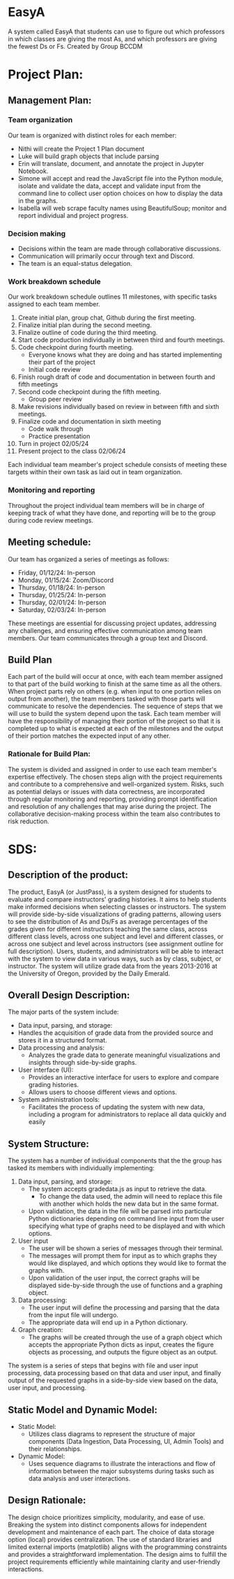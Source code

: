 # EasyA
A system called EasyA that students can use to figure out which professors in which classes are giving the most As, and which professors are giving the fewest Ds or Fs. Created by Group BCCDM

# Project Plan:

## Management Plan:

### Team organization
Our team is organized with distinct roles for each member:
- Nithi will create the Project 1 Plan document
- Luke will build graph objects that include parsing
- Erin will translate, document, and annotate the project in Jupyter Notebook.
- Simone will accept and read the JavaScript file into the Python module, isolate and validate the data, accept and validate input from the command line to collect user option choices on how to display the data in the graphs.
- Isabella will web scrape faculty names using BeautifulSoup; monitor and report individual and project progress.

### Decision making
- Decisions within the team are made through collaborative discussions.
- Communication will primarily occur through text and Discord.
- The team is an equal-status delegation.

### Work breakdown schedule
Our work breakdown schedule outlines 11 milestones, with specific tasks assigned to each team member. 
1. Create initial plan, group chat, Github during the first meeting.
2. Finalize initial plan during the second meeting.
3. Finalize outline of code during the third meeting.
4. Start code production individually in between third and fourth meetings.
5. Code checkpoint during fourth meeting.
    - Everyone knows what they are doing and has started implementing their part of the project
    - Initial code review
6. Finish rough draft of code and documentation in between fourth and fifth meetings 
7. Second code checkpoint during the fifth meeting.
    - Group peer review
8. Make revisions individually based on review in between fifth and sixth meetings.
9. Finalize code and documentation in sixth meeting
    - Code walk through 
    - Practice presentation
10. Turn in project 02/05/24
11. Present project to the class 02/06/24

Each individual team meamber's project schedule consists of meeting these targets within their own task as laid out in team organization.
 
### Monitoring and reporting
Throughout the project individual team members will be in charge of keeping track of what they have done, and reporting will be to the group during code review meetings. 

## Meeting schedule:
Our team has organized a series of meetings as follows:
- Friday, 01/12/24: In-person
- Monday, 01/15/24: Zoom/Discord
- Thursday, 01/18/24: In-person
- Thursday, 01/25/24: In-person
- Thursday, 02/01/24: In-person
- Saturday, 02/03/24: In-person

These meetings are essential for discussing project updates, addressing any challenges, and ensuring effective communication among team members.
Our team communicates through a group text and Discord.

## Build Plan
Each part of the build will occur at once, with each team member assigned to that part of the build working to finish at the same time as all the others. When project parts rely on others (e.g. when input to one portion relies on output from another), the team members tasked with those parts will communicate to resolve the dependencies. The sequence of steps that we will use to build the system depend upon the task. Each team member will have the responsibility of managing their portion of the project so that it is completed up to what is expected at each of the milestones and the output of their portion matches the expected input of any other.

### Rationale for Build Plan:
The system is divided and assigned in order to use each team member's expertise effectively. The chosen steps align with the project requirements and contribute to a comprehensive and well-organized system. Risks, such as potential delays or issues with data correctness, are incorporated through regular monitoring and reporting, providing prompt identification and resolution of any challenges that may arise during the project. The collaborative decision-making process within the team also contributes to risk reduction. 

# SDS:
## Description of the product:
The product, EasyA (or JustPass), is a system designed for students to evaluate and compare instructors' grading histories. It aims to help students make informed decisions when selecting classes or instructors. The system will provide side-by-side visualizations of grading patterns, allowing users to see the distribution of As and Ds/Fs as average percentages of the grades given for different instructors teaching the same class, across different class levels, across one subject and level and different classes, or across one subject and level across instructors (see assignment outline for full description). Users, students, and administrators will be able to interact with the system to view data in various ways, such as by class, subject, or instructor. The system will utilize grade data from the years 2013-2016 at the University of Oregon, provided by the Daily Emerald. 

## Overall Design Description:
The major parts of the system include:
-  Data input, parsing, and storage: 
  - Handles the acquisition of grade data from the provided source and stores it in a structured format.
- Data processing and analysis: 
  - Analyzes the grade data to generate meaningful visualizations and insights through side-by-side graphs.
- User interface (UI): 
  - Provides an interactive interface for users to explore and compare grading histories. 
  - Allows users to choose different views and options.
- System administration tools: 
  - Facilitates the process of updating the system with new data, including a program for administrators to replace all data quickly and easily

## System Structure:
The system has a number of individual components that the the group has tasked its members with individually implementing:
1. Data input, parsing, and storage: 
    - The system accepts gradedata.js as input to retrieve the data.
      - To change the data used, the admin will need to replace this file with another which holds the new data but in the same format. 
    - Upon validation, the data in the file will be parsed into particular Python dictionaries depending on command line input from the user specifying what type of graphs need to be displayed and with which options.
2. User input
    - The user will be shown a series of messages through their terminal.
    - The messages will prompt them for input as to which graphs they would like displayed, and which options they would like to format the graphs with.
    - Upon validation of the user input, the correct graphs will be displayed side-by-side through the use of functions and a graphing object.
3. Data processing: 
    - The user input will define the processing and parsing that the data from the input file will undergo.
    - The appropriate data will end up in a Python dictionary.
4. Graph creation:
    - The graphs will be created through the use of a graph object which accepts the appropriate Python dicts as input, creates the figure objects as processing, and outputs the figure object as an output.

The system is a series of steps that begins with file and user input processing, data processing based on that data and user input, and finally output of the requested graphs in a side-by-side view based on the data, user input, and processing.
 
## Static Model and Dynamic Model:
- Static Model: 
  - Utilizes class diagrams to represent the structure of major components (Data Ingestion, Data Processing, UI, Admin Tools) and their relationships.
- Dynamic Model: 
  - Uses sequence diagrams to illustrate the interactions and flow of information between the major subsystems during tasks such as data analysis and user interactions.

## Design Rationale:
The design choice prioritizes simplicity, modularity, and ease of use. Breaking the system into distinct components allows for independent development and maintenance of each part. The choice of data storage option (local) provides centralization. The use of standard libraries and limited external imports (matplotlib) aligns with the programming constraints and provides a straightforward implementation. The design aims to fulfill the project requirements efficiently while maintaining clarity and user-friendly interactions.



